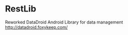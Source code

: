 RestLib
=======

Reworked DataDroid Android Library for data management http://datadroid.foxykeep.com/